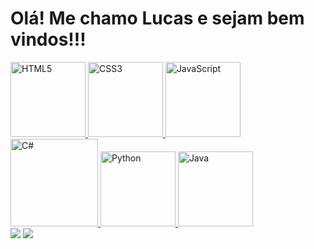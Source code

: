 # Olá! Me chamo Lucas e sejam bem vindos!!!

<table>
  <a href="https://github.com/DevLucxs">
  <img src="https://img.icons8.com/color/2x/html-5.png" width="120" alt="HTML5">
  <img src="https://img.icons8.com/color/2x/css3.png" width="120" alt="CSS3">
  <img src="https://static.vecteezy.com/system/resources/previews/027/127/463/non_2x/javascript-logo-javascript-icon-transparent-free-png.png" width="120" alt="JavaScript">
  <img src = "https://upload.wikimedia.org/wikipedia/commons/4/4f/Csharp_Logo.png" width="140" alt="C#">
  <img src = "https://img.icons8.com/color/512/python.png" width="120" alt="Python">
  <img src = "https://cdn.iconscout.com/icon/free/png-256/free-java-icon-svg-png-download-1174953.png?f=webp" width="120" alt="Java"
</table>

<div> 
  <a href = "mailto: lucas.limoliveir@gmail.com"><img src="https://img.shields.io/badge/-Gmail-%23333?style=for-the-badge&logo=gmail&logoColor=red" target="_blank"></a>
  <a href="https://www.linkedin.com/in/DevLucxs/" target="_blank"><img src="https://img.shields.io/badge/-LinkedIn-%230077B5?style=for-the-badge&logo=linkedin&logoColor=white" target="_blank"></a> 
</div>
